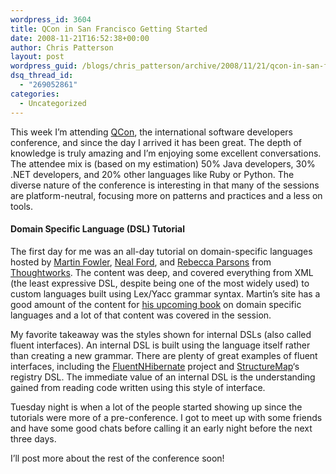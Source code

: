 ```yaml
---
wordpress_id: 3604
title: QCon in San Francisco Getting Started
date: 2008-11-21T16:52:38+00:00
author: Chris Patterson
layout: post
wordpress_guid: /blogs/chris_patterson/archive/2008/11/21/qcon-in-san-francisco-getting-started.aspx
dsq_thread_id:
  - "269052861"
categories:
  - Uncategorized
---
```

This week I&#8217;m attending [QCon](http://qconsf.com/), the international software developers conference, and since the day I arrived it has been great. The depth of knowledge is truly amazing and I&#8217;m enjoying some excellent conversations. The attendee mix is (based on my estimation) 50% Java developers, 30% .NET developers, and 20% other languages like Ruby or Python. The diverse nature of the conference is interesting in that many of the sessions are platform-neutral, focusing more on patterns and practices and a less on tools. 

#### Domain Specific Language (DSL) Tutorial

The first day for me was an all-day tutorial on domain-specific languages hosted by [Martin Fowler](http://martinfowler.com/), [Neal Ford](http://www.nealford.com/my/bio.htm), and [Rebecca Parsons](http://www.thoughtworks.com/who-we-are/leadership-profiles/rebecca-parsons.html) from [Thoughtworks](http://www.thoughtworks.com/index.html). The content was deep, and covered everything from XML (the least expressive DSL, despite being one of the most widely used) to custom languages built using Lex/Yacc grammar syntax. Martin&#8217;s site has a good amount of the content for [his upcoming book](http://martinfowler.com/dslwip/) on domain specific languages and a lot of that content was covered in the session.

My favorite takeaway was the styles shown for internal DSLs (also called fluent interfaces). An internal DSL is built using the language itself rather than creating a new grammar. There are plenty of great examples of fluent interfaces, including the [FluentNHibernate](http://code.google.com/p/fluent-nhibernate/) project and [StructureMap](http://structuremap.sourceforge.net/Default.htm)&#8216;s registry DSL. The immediate value of an internal DSL is the understanding gained from reading code written using this style of interface.

Tuesday night is when a lot of the people started showing up since the tutorials were more of a pre-conference. I got to meet up with some friends and have some good chats before calling it an early night before the next three days.

I&#8217;ll post more about the rest of the conference soon!